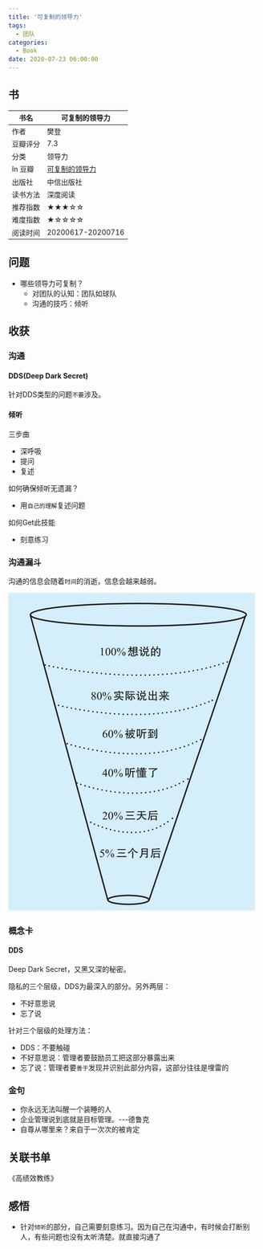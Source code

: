 ```yaml
---
title: '可复制的领导力'
tags:
  - 团队
categories:
  - Book
date: 2020-07-23 06:00:00
---
```


## 书

| 书名 | 可复制的领导力 |
| --- | --- |
| 作者 | 樊登 |
| 豆瓣评分 | 7.3 |
| 分类 | 领导力 |
| In 豆瓣 | [可复制的领导力](https://book.douban.com/subject/27598664/) |
| 出版社 | 中信出版社 |
| 读书方法 | 深度阅读 |
| 推荐指数 | ★★★☆☆ |
| 难度指数 | ★☆☆☆☆ |
| 阅读时间 | 20200617-20200716 |

<!--more-->

## 问题

- 哪些领导力可复制？
  - 对团队的认知：团队如球队
  - 沟通的技巧：倾听

## 收获

### 沟通

#### DDS(Deep Dark Secret)

针对DDS类型的问题`不要`涉及。


#### 倾听

三步曲
- 深呼吸
- 提问
- 复述

如何确保倾听无遗漏？
- 用`自己的理解`复述问题

如何Get此技能
- 刻意练习

### 沟通漏斗

沟通的信息会随着`时间`的消逝，信息会越来越弱。

![沟通漏斗](/img/book/沟通漏斗.jpeg)

### 概念卡

#### DDS

Deep Dark Secret，又黑又深的秘密。

隐私的三个层级，DDS为最深入的部分。另外两层：
- 不好意思说
- 忘了说

针对三个层级的处理方法：
- DDS：不要触碰
- 不好意思说：管理者要鼓励员工把这部分暴露出来
- 忘了说：管理者要`善于`发现并识别此部分内容，这部分往往是埋雷的


### 金句

- 你永远无法叫醒一个装睡的人
- 企业管理说到底就是目标管理。---德鲁克
- 自尊从哪里来？来自于一次次的被肯定

## 关联书单

《高绩效教练》

## 感悟

- 针对`倾听`的部分，自己需要刻意练习。因为自己在沟通中，有时候会打断别人，有些问题也没有太听清楚。就直接沟通了